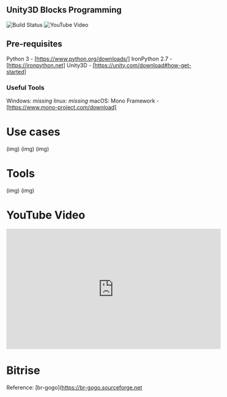 ## Unity3D Blocks Programming

![Build Status](https://app.bitrise.io/app/af3531b59341cb1e/status.svg?token=W7s1F717RFArFEheo92e2Q&branch=master)
![YouTube Video](https://img.shields.io/youtube/views/uAIc0vqwZjI?style=social)

## Pre-requisites

Python 3 - [https://www.python.org/downloads/]
IronPython 2.7 - [https://ironpython.net]
Unity3D - [https://unity.com/download#how-get-started]

### Useful Tools
Windows:
_missing_
linux:
_missing_
macOS:
Mono Framework - [https://www.mono-project.com/download]

# Use cases
(img)
(img)
(img)

# Tools
(img)
(img)

# YouTube Video

<iframe width="560" height="315" src="https://www.youtube-nocookie.com/embed/uAIc0vqwZjI" title="YouTube video player" frameborder="0" allow="accelerometer; autoplay; clipboard-write; encrypted-media; gyroscope; picture-in-picture" allowfullscreen></iframe>

# Bitrise


Reference: [br-gogo](https://br-gogo.sourceforge.net
